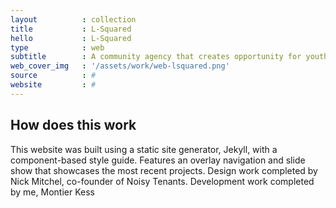 ```yaml
---
layout			: collection
title 			: L-Squared
hello 			: L-Squared
type 			: web
subtitle 		: A community agency that creates opportunity for youth to become entrepreneurs, learn about business and what it takes to produce and execute a project through a full lifecycle.
web_cover_img 	: '/assets/work/web-lsquared.png'
source 			: #
website 		: #
---
```


## How does this work

This website was built using a static site generator, Jekyll, with a component-based style guide.  Features an overlay navigation and slide show that showcases the most recent projects.  Design work completed by Nick Mitchel, co-founder of Noisy Tenants.  Development work completed by me, Montier Kess